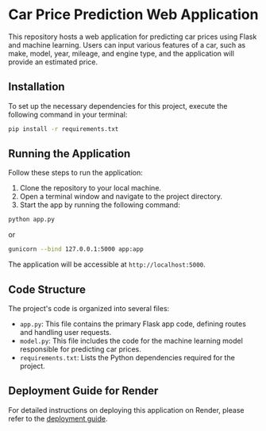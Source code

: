 # Car Price Prediction Web Application

This repository hosts a web application for predicting car prices using Flask and machine learning. Users can input various features of a car, such as make, model, year, mileage, and engine type, and the application will provide an estimated price.

## Installation

To set up the necessary dependencies for this project, execute the following command in your terminal:

```bash
pip install -r requirements.txt
```

## Running the Application

Follow these steps to run the application:

1. Clone the repository to your local machine.
2. Open a terminal window and navigate to the project directory.
3. Start the app by running the following command:

```bash
python app.py
```

or

```bash
gunicorn --bind 127.0.0.1:5000 app:app
```

The application will be accessible at `http://localhost:5000`.

## Code Structure

The project's code is organized into several files:

* `app.py`: This file contains the primary Flask app code, defining routes and handling user requests.
* `model.py`: This file includes the code for the machine learning model responsible for predicting car prices.
* `requirements.txt`: Lists the Python dependencies required for the project.

## Deployment Guide for Render

For detailed instructions on deploying this application on Render, please refer to the [deployment guide](https://scribehow.com/shared/Create_a_Web_Service_for_Value-My-Car_Using_RFR__Lfx3qicHT7-m4MwtK5qsoQ).